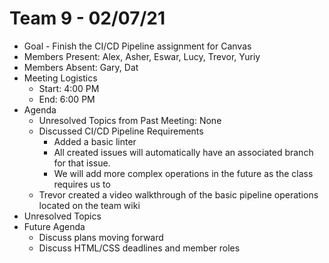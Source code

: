 # Team 9 - 02/07/21

- Goal - Finish the CI/CD Pipeline assignment for Canvas
- Members Present: Alex, Asher, Eswar, Lucy, Trevor, Yuriy
- Members Absent: Gary, Dat
- Meeting Logistics
  - Start: 4:00 PM
  - End: 6:00 PM
- Agenda
  - Unresolved Topics from Past Meeting: None
  - Discussed CI/CD Pipeline Requirements
    - Added a basic linter
    - All created issues will automatically have an associated branch for that issue.
    - We will add more complex operations in the future as the class requires us to
  - Trevor created a video walkthrough of the basic pipeline operations located on the team wiki
- Unresolved Topics
- Future Agenda
  - Discuss plans moving forward
  - Discuss HTML/CSS deadlines and member roles
